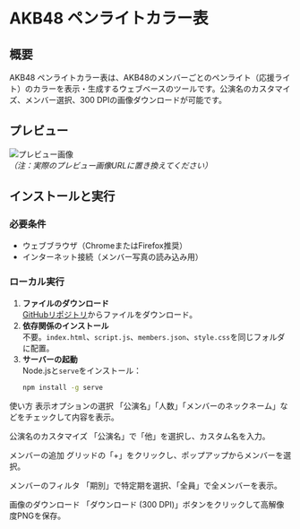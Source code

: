 # AKB48 ペンライトカラー表

## 概要
AKB48 ペンライトカラー表は、AKB48のメンバーごとのペンライト（応援ライト）のカラーを表示・生成するウェブベースのツールです。公演名のカスタマイズ、メンバー選択、300 DPIの画像ダウンロードが可能です。

## プレビュー
![プレビュー画像](https://via.placeholder.com/800x450.png?text=AKB48+Penlight+Preview)  
*（注：実際のプレビュー画像URLに置き換えてください）*

## インストールと実行

### 必要条件
- ウェブブラウザ（ChromeまたはFirefox推奨）
- インターネット接続（メンバー写真の読み込み用）

### ローカル実行
1. **ファイルのダウンロード**  
   [GitHubリポジトリ](https://yourusername.github.io)からファイルをダウンロード。
2. **依存関係のインストール**  
   不要。`index.html`、`script.js`、`members.json`、`style.css`を同じフォルダに配置。
3. **サーバーの起動**  
   Node.jsと`serve`をインストール：
   ```bash
   npm install -g serve
   
使い方
表示オプションの選択
「公演名」「人数」「メンバーのネックネーム」などをチェックして内容を表示。

公演名のカスタマイズ
「公演名」で「他」を選択し、カスタム名を入力。

メンバーの追加
グリッドの「+」をクリックし、ポップアップからメンバーを選択。

メンバーのフィルタ
「期別」で特定期を選択、「全員」で全メンバーを表示。

画像のダウンロード
「ダウンロード (300 DPI)」ボタンをクリックして高解像度PNGを保存。

